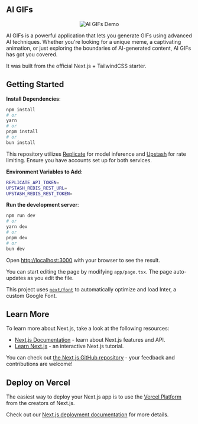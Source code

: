 ## AI GIFs

<p align="center">
<img src="https://github.com/btahir/ai-gifs/blob/main/public/demo2.gif" alt="AI GIFs Demo">
</p>

AI GIFs is a powerful application that lets you generate GIFs using advanced AI techniques. Whether you're looking for a unique meme, a captivating animation, or just exploring the boundaries of AI-generated content, AI GIFs has got you covered.

It was built from the official Next.js + TailwindCSS starter.

## Getting Started

**Install Dependencies**:

```bash
npm install
# or
yarn
# or
pnpm install
# or
bun install
```

This repository utilizes [Replicate](https://replicate.com/) for model inference and [Upstash](https://upstash.com/) for rate limiting. Ensure you have accounts set up for both services.

**Environment Variables to Add**:

```bash
REPLICATE_API_TOKEN=
UPSTASH_REDIS_REST_URL=
UPSTASH_REDIS_REST_TOKEN=
```

**Run the development server**:

```bash
npm run dev
# or
yarn dev
# or
pnpm dev
# or
bun dev
```

Open [http://localhost:3000](http://localhost:3000) with your browser to see the result.

You can start editing the page by modifying `app/page.tsx`. The page auto-updates as you edit the file.

This project uses [`next/font`](https://nextjs.org/docs/basic-features/font-optimization) to automatically optimize and load Inter, a custom Google Font.

## Learn More

To learn more about Next.js, take a look at the following resources:

- [Next.js Documentation](https://nextjs.org/docs) - learn about Next.js features and API.
- [Learn Next.js](https://nextjs.org/learn) - an interactive Next.js tutorial.

You can check out [the Next.js GitHub repository](https://github.com/vercel/next.js/) - your feedback and contributions are welcome!

## Deploy on Vercel

The easiest way to deploy your Next.js app is to use the [Vercel Platform](https://vercel.com/new?utm_medium=default-template&filter=next.js&utm_source=create-next-app&utm_campaign=create-next-app-readme) from the creators of Next.js.

Check out our [Next.js deployment documentation](https://nextjs.org/docs/deployment) for more details.
